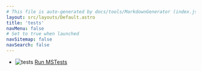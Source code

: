 ```yaml
---
# This file is auto-generated by docs/tools/MarkdownGenerator (index.js)
layout: src/layouts/Default.astro
title: 'tests'
navMenu: false
# Set to true when launched
navSitemap: false
navSearch: false
---
```


<ul>

<li>

![tests](https://i.octopus.com/library/step-templates/tests.png) [Run MSTests](/integrations/tests/run-mstests)

</li>
        
</ul>
